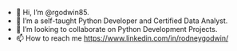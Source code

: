 - 👋 Hi, I’m @rgodwin85. 
- 👀 I’m a self-taught Python Developer and Certified Data Analyst.
- 💞️ I’m looking to collaborate on Python Development Projects.
- 📫 How to reach me https://www.linkedin.com/in/rodneygodwin/

<!---
rgodwin85/rgodwin85 is a ✨ special ✨ repository because its `README.md` (this file) appears on your GitHub profile.
You can click the Preview link to take a look at your changes.
--->
